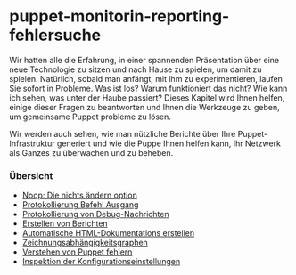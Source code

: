 # puppet-monitorin-reporting-fehlersuche

Wir hatten alle die Erfahrung, in einer spannenden Präsentation über eine neue Technologie zu sitzen und nach Hause zu spielen, um damit zu spielen. Natürlich, sobald man anfängt, mit ihm zu experimentieren, laufen Sie sofort in Probleme. Was ist los? Warum funktioniert das nicht? Wie kann ich sehen, was unter der Haube passiert? Dieses Kapitel wird Ihnen helfen, einige dieser Fragen zu beantworten und Ihnen die Werkzeuge zu geben, um gemeinsame Puppet probleme zu lösen.

Wir werden auch sehen, wie man nützliche Berichte über Ihre Puppet-Infrastruktur generiert und wie die Puppe Ihnen helfen kann, Ihr Netzwerk als Ganzes zu überwachen und zu beheben.

### Übersicht

* [Noop: Die nichts ändern option](../puppet-monitoring-reporting-noop)
* [Protokollierung Befehl Ausgang](../puppet-monitoring-reporting-befehl-ausgabe)
* [Protokollierung von Debug-Nachrichten](../puppet-monitoring-reporting-debug)
* [Erstellen von Berichten](../puppet-monitoring-reporting-berichte)
* [Automatische HTML-Dokumentations erstellen](../puppet-monitoring-reporting-doc-auto)
* [Zeichnungsabhängigkeitsgraphen](../puppet-monitoring-reporting-depend-graphen)
* [Verstehen von Puppet fehlern](../puppet-monitoring-reporting-fehler)
* [Inspektion der Konfigurationseinstellungen](../puppet-monitoring-reporting-inspection)